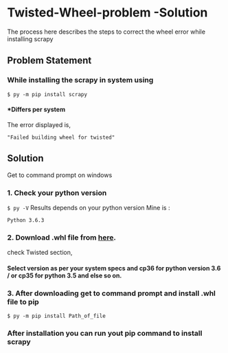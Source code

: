 # Twisted-Wheel-problem -Solution
The process here describes the steps to correct the wheel error while installing scrapy

## Problem Statement

### While installing the scrapy in system using
```
$ py -m pip install scrapy
```  
#### *Differs per system



The error displayed is, 
```
"Failed building wheel for twisted"
```


## Solution

Get to command prompt on windows
### 1. Check your python version
`
$ py -V
`
Results depends on your python version 
Mine is :
```
Python 3.6.3
```

### 2. Download .whl file from [here](https://www.lfd.uci.edu/~gohlke/pythonlibs/#twisted).
check Twisted section,

#### Select version as per your system specs and cp36 for python version 3.6 / or cp35 for python 3.5 and else so on.

 ### 3. After downloading get to command prompt and install .whl file to pip
 `
 $ py -m pip install Path_of_file
 `
 
 ### After installation you can run yout pip command to install scrapy
